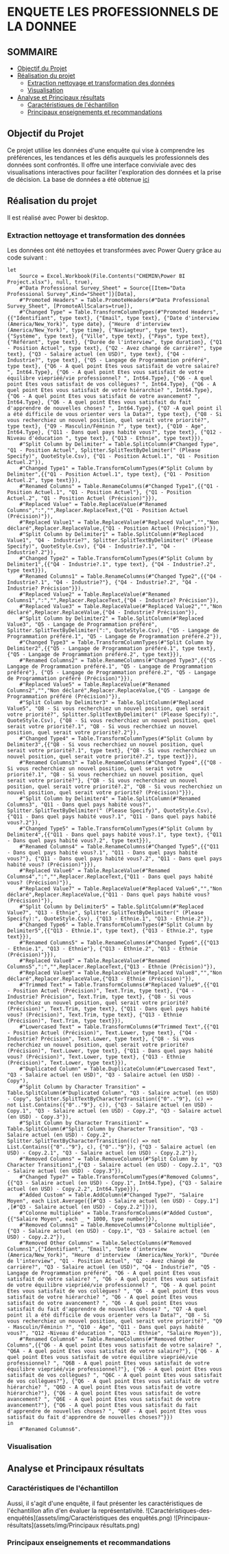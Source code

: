 # ENQUETE LES PROFESSIONNELS DE LA DONNEE
## SOMMAIRE
- [Objectif du Projet](##Objectif-du-Projet)
- [Réalisation du projet](##Réalisation-du-projet)
  - [Extraction nettoyage et transformation des données](###Extraction-nettoyage-et-transformation-des-données)
  - [Visualisation](###Visualisation)
- [Analyse et Principaux résultats](##Analyse-et-Principaux-résultats)
  - [Caractéristiques de l'échantillon](###Caractéristiques-de-l'échantillon)
  - [Principaux enseignements et recommandations](###Principaux-enseignements-et-recommandations)



## Objectif du Projet
Ce projet utilise les données d'une enquête qui vise à comprendre les préférences, les tendances et les défis auxquels les professionnels des données sont confrontés. Il offre une interface conviviale avec des visualisations interactives pour faciliter l'exploration des données et la prise de décision. La base de données a été obtenue [ici](https://www.kaggle.com/datasets/ahmedmohamedibrahim1/data-professional-survey-breakdown)  

## Réalisation du projet
Il est réalisé avec Power bi desktop. 

### Extraction nettoyage et transformation des données
Les données ont été nettoyées et transformées avec Power Query grâce au code suivant : 

	let
	    Source = Excel.Workbook(File.Contents("CHEMIN\Power BI Project.xlsx"), null, true),
	    #"Data Professional Survey_Sheet" = Source{[Item="Data Professional Survey",Kind="Sheet"]}[Data],
	    #"Promoted Headers" = Table.PromoteHeaders(#"Data Professional Survey_Sheet", [PromoteAllScalars=true]),
	    #"Changed Type" = Table.TransformColumnTypes(#"Promoted Headers",{{"Identifiant", type text}, {"Email", type text}, {"Date d'interview (America/New_York)", type date}, {"Heure  d'interview  (America/New_York)", type time}, {"Naviagteur", type text}, {"Système", type text}, {"Ville", type text}, {"Pays", type text}, {"Référant", type text}, {"Durée de l'interview", type duration}, {"Q1 - Position Actuel", type text}, {"Q2 - Avez changé de carrière?", type text}, {"Q3 - Salaire actuel (en USD)", type text}, {"Q4 - Industrie?", type text}, {"Q5 - Langage de Programmation préféré", type text}, {"Q6 - A quel point Etes vous satisfait de votre salaire? ", Int64.Type}, {"Q6 - A quel point Etes vous satisfait de votre équilibre viepriéé/vie professionnel? ", Int64.Type}, {"Q6 - A quel point Etes vous satisfait de vos collègues? ", Int64.Type}, {"Q6 - A quel point Etes vous satisfait de votre hiérarchie? ", Int64.Type}, {"Q6 - A quel point Etes vous satisfait de votre avancement? ", Int64.Type}, {"Q6 - A quel point Etes vous satisfait du fait d'apprendre de nouvelles choses? ", Int64.Type}, {"Q7 -A quel point il a été difficile de vous orienter vers la Data?", type text}, {"Q8 - Si vous recherchiez un nouvel position, quel serait votre priorité?", type text}, {"Q9 - Masculin/Féminin ?", type text}, {"Q10 - Age", Int64.Type}, {"Q11 - Dans quel pays habité vous?", type text}, {"Q12 -Niveau d'éducation ", type text}, {"Q13 - Ethnie", type text}}),
	    #"Split Column by Delimiter" = Table.SplitColumn(#"Changed Type", "Q1 - Position Actuel", Splitter.SplitTextByDelimiter(" (Please Specify)", QuoteStyle.Csv), {"Q1 - Position Actuel.1", "Q1 - Position Actuel.2"}),
	    #"Changed Type1" = Table.TransformColumnTypes(#"Split Column by Delimiter",{{"Q1 - Position Actuel.1", type text}, {"Q1 - Position Actuel.2", type text}}),
	    #"Renamed Columns" = Table.RenameColumns(#"Changed Type1",{{"Q1 - Position Actuel.1", "Q1 - Position Actuel"}, {"Q1 - Position Actuel.2", "Q1 - Position Actuel (Précision)"}}),
	    #"Replaced Value" = Table.ReplaceValue(#"Renamed Columns",":","",Replacer.ReplaceText,{"Q1 - Position Actuel (Précision)"}),
	    #"Replaced Value1" = Table.ReplaceValue(#"Replaced Value","","Non déclaré",Replacer.ReplaceValue,{"Q1 - Position Actuel (Précision)"}),
	    #"Split Column by Delimiter1" = Table.SplitColumn(#"Replaced Value1", "Q4 - Industrie?", Splitter.SplitTextByDelimiter(" (Please Specify)", QuoteStyle.Csv), {"Q4 - Industrie?.1", "Q4 - Industrie?.2"}),
	    #"Changed Type2" = Table.TransformColumnTypes(#"Split Column by Delimiter1",{{"Q4 - Industrie?.1", type text}, {"Q4 - Industrie?.2", type text}}),
	    #"Renamed Columns1" = Table.RenameColumns(#"Changed Type2",{{"Q4 - Industrie?.1", "Q4 - Industrie?"}, {"Q4 - Industrie?.2", "Q4 - Industrie? Précision"}}),
	    #"Replaced Value2" = Table.ReplaceValue(#"Renamed Columns1",":","",Replacer.ReplaceText,{"Q4 - Industrie? Précision"}),
	    #"Replaced Value3" = Table.ReplaceValue(#"Replaced Value2","","Non déclaré",Replacer.ReplaceValue,{"Q4 - Industrie? Précision"}),
	    #"Split Column by Delimiter2" = Table.SplitColumn(#"Replaced Value3", "Q5 - Langage de Programmation préféré", Splitter.SplitTextByDelimiter(":", QuoteStyle.Csv), {"Q5 - Langage de Programmation préféré.1", "Q5 - Langage de Programmation préféré.2"}),
	    #"Changed Type3" = Table.TransformColumnTypes(#"Split Column by Delimiter2",{{"Q5 - Langage de Programmation préféré.1", type text}, {"Q5 - Langage de Programmation préféré.2", type text}}),
	    #"Renamed Columns2" = Table.RenameColumns(#"Changed Type3",{{"Q5 - Langage de Programmation préféré.1", "Q5 - Langage de Programmation préféré"}, {"Q5 - Langage de Programmation préféré.2", "Q5 - Langage de Programmation préféré (Précision)"}}),
	    #"Replaced Value5" = Table.ReplaceValue(#"Renamed Columns2","","Non déclaré",Replacer.ReplaceValue,{"Q5 - Langage de Programmation préféré (Précision)"}),
	    #"Split Column by Delimiter3" = Table.SplitColumn(#"Replaced Value5", "Q8 - Si vous recherchiez un nouvel position, quel serait votre priorité?", Splitter.SplitTextByDelimiter(" (Please Specify):", QuoteStyle.Csv), {"Q8 - Si vous recherchiez un nouvel position, quel serait votre priorité?.1", "Q8 - Si vous recherchiez un nouvel position, quel serait votre priorité?.2"}),
	    #"Changed Type4" = Table.TransformColumnTypes(#"Split Column by Delimiter3",{{"Q8 - Si vous recherchiez un nouvel position, quel serait votre priorité?.1", type text}, {"Q8 - Si vous recherchiez un nouvel position, quel serait votre priorité?.2", type text}}),
	    #"Renamed Columns3" = Table.RenameColumns(#"Changed Type4",{{"Q8 - Si vous recherchiez un nouvel position, quel serait votre priorité?.1", "Q8 - Si vous recherchiez un nouvel position, quel serait votre priorité?"}, {"Q8 - Si vous recherchiez un nouvel position, quel serait votre priorité?.2", "Q8 - Si vous recherchiez un nouvel position, quel serait votre priorité? (Précision)"}}),
	    #"Split Column by Delimiter4" = Table.SplitColumn(#"Renamed Columns3", "Q11 - Dans quel pays habité vous?", Splitter.SplitTextByDelimiter(" (Please Specify)", QuoteStyle.Csv), {"Q11 - Dans quel pays habité vous?.1", "Q11 - Dans quel pays habité vous?.2"}),
	    #"Changed Type5" = Table.TransformColumnTypes(#"Split Column by Delimiter4",{{"Q11 - Dans quel pays habité vous?.1", type text}, {"Q11 - Dans quel pays habité vous?.2", type text}}),
	    #"Renamed Columns4" = Table.RenameColumns(#"Changed Type5",{{"Q11 - Dans quel pays habité vous?.1", "Q11 - Dans quel pays habité vous?"}, {"Q11 - Dans quel pays habité vous?.2", "Q11 - Dans quel pays habité vous? (Précision)"}}),
	    #"Replaced Value6" = Table.ReplaceValue(#"Renamed Columns4",":","",Replacer.ReplaceText,{"Q11 - Dans quel pays habité vous? (Précision)"}),
	    #"Replaced Value7" = Table.ReplaceValue(#"Replaced Value6","","Non déclaré",Replacer.ReplaceValue,{"Q11 - Dans quel pays habité vous? (Précision)"}),
	    #"Split Column by Delimiter5" = Table.SplitColumn(#"Replaced Value7", "Q13 - Ethnie", Splitter.SplitTextByDelimiter(" (Please Specify):", QuoteStyle.Csv), {"Q13 - Ethnie.1", "Q13 - Ethnie.2"}),
	    #"Changed Type6" = Table.TransformColumnTypes(#"Split Column by Delimiter5",{{"Q13 - Ethnie.1", type text}, {"Q13 - Ethnie.2", type text}}),
	    #"Renamed Columns5" = Table.RenameColumns(#"Changed Type6",{{"Q13 - Ethnie.1", "Q13 - Ethnie"}, {"Q13 - Ethnie.2", "Q13 - Ethnie (Précision)"}}),
	    #"Replaced Value8" = Table.ReplaceValue(#"Renamed Columns5",":","",Replacer.ReplaceText,{"Q13 - Ethnie (Précision)"}),
	    #"Replaced Value9" = Table.ReplaceValue(#"Replaced Value8","","Non déclaré",Replacer.ReplaceValue,{"Q13 - Ethnie (Précision)"}),
	    #"Trimmed Text" = Table.TransformColumns(#"Replaced Value9",{{"Q1 - Position Actuel (Précision)", Text.Trim, type text}, {"Q4 - Industrie? Précision", Text.Trim, type text}, {"Q8 - Si vous recherchiez un nouvel position, quel serait votre priorité? (Précision)", Text.Trim, type text}, {"Q11 - Dans quel pays habité vous? (Précision)", Text.Trim, type text}, {"Q13 - Ethnie (Précision)", Text.Trim, type text}}),
	    #"Lowercased Text" = Table.TransformColumns(#"Trimmed Text",{{"Q1 - Position Actuel (Précision)", Text.Lower, type text}, {"Q4 - Industrie? Précision", Text.Lower, type text}, {"Q8 - Si vous recherchiez un nouvel position, quel serait votre priorité? (Précision)", Text.Lower, type text}, {"Q11 - Dans quel pays habité vous? (Précision)", Text.Lower, type text}, {"Q13 - Ethnie (Précision)", Text.Lower, type text}}),
	    #"Duplicated Column" = Table.DuplicateColumn(#"Lowercased Text", "Q3 - Salaire actuel (en USD)", "Q3 - Salaire actuel (en USD) - Copy"),
	    #"Split Column by Character Transition" = Table.SplitColumn(#"Duplicated Column", "Q3 - Salaire actuel (en USD) - Copy", Splitter.SplitTextByCharacterTransition({"0".."9"}, (c) => not List.Contains({"0".."9"}, c)), {"Q3 - Salaire actuel (en USD) - Copy.1", "Q3 - Salaire actuel (en USD) - Copy.2", "Q3 - Salaire actuel (en USD) - Copy.3"}),
	    #"Split Column by Character Transition1" = Table.SplitColumn(#"Split Column by Character Transition", "Q3 - Salaire actuel (en USD) - Copy.2", Splitter.SplitTextByCharacterTransition((c) => not List.Contains({"0".."9"}, c), {"0".."9"}), {"Q3 - Salaire actuel (en USD) - Copy.2.1", "Q3 - Salaire actuel (en USD) - Copy.2.2"}),
	    #"Removed Columns" = Table.RemoveColumns(#"Split Column by Character Transition1",{"Q3 - Salaire actuel (en USD) - Copy.2.1", "Q3 - Salaire actuel (en USD) - Copy.3"}),
	    #"Changed Type7" = Table.TransformColumnTypes(#"Removed Columns",{{"Q3 - Salaire actuel (en USD) - Copy.1", Int64.Type}, {"Q3 - Salaire actuel (en USD) - Copy.2.2", Int64.Type}}),
	    #"Added Custom" = Table.AddColumn(#"Changed Type7", "Salaire Moyen", each List.Average({[#"Q3 - Salaire actuel (en USD) - Copy.1"] ,[#"Q3 - Salaire actuel (en USD) - Copy.2.2"]})),
	    #"Colonne multipliée" = Table.TransformColumns(#"Added Custom", {{"Salaire Moyen", each _ * 1000, type number}}),
	    #"Removed Columns1" = Table.RemoveColumns(#"Colonne multipliée",{"Q3 - Salaire actuel (en USD) - Copy.1", "Q3 - Salaire actuel (en USD) - Copy.2.2"}),
	    #"Removed Other Columns" = Table.SelectColumns(#"Removed Columns1",{"Identifiant", "Email", "Date d'interview (America/New_York)", "Heure  d'interview  (America/New_York)", "Durée de l'interview", "Q1 - Position Actuel", "Q2 - Avez changé de carrière?", "Q3 - Salaire actuel (en USD)", "Q4 - Industrie?", "Q5 - Langage de Programmation préféré", "Q6 - A quel point Etes vous satisfait de votre salaire? ", "Q6 - A quel point Etes vous satisfait de votre équilibre viepriéé/vie professionnel? ", "Q6 - A quel point Etes vous satisfait de vos collègues? ", "Q6 - A quel point Etes vous satisfait de votre hiérarchie? ", "Q6 - A quel point Etes vous satisfait de votre avancement? ", "Q6 - A quel point Etes vous satisfait du fait d'apprendre de nouvelles choses? ", "Q7 -A quel point il a été difficile de vous orienter vers la Data?", "Q8 - Si vous recherchiez un nouvel position, quel serait votre priorité?", "Q9 - Masculin/Féminin ?", "Q10 - Age", "Q11 - Dans quel pays habité vous?", "Q12 -Niveau d'éducation ", "Q13 - Ethnie", "Salaire Moyen"}),
	    #"Renamed Columns6" = Table.RenameColumns(#"Removed Other Columns",{{"Q6 - A quel point Etes vous satisfait de votre salaire? ", "Q6A - A quel point Etes vous satisfait de votre salaire?"}, {"Q6 - A quel point Etes vous satisfait de votre équilibre viepriéé/vie professionnel? ", "Q6B - A quel point Etes vous satisfait de votre équilibre viepriéé/vie professionnel?"}, {"Q6 - A quel point Etes vous satisfait de vos collègues? ", "Q6C - A quel point Etes vous satisfait de vos collègues?"}, {"Q6 - A quel point Etes vous satisfait de votre hiérarchie? ", "Q6D - A quel point Etes vous satisfait de votre hiérarchie?"}, {"Q6 - A quel point Etes vous satisfait de votre avancement? ", "Q6E - A quel point Etes vous satisfait de votre avancement?"}, {"Q6 - A quel point Etes vous satisfait du fait d'apprendre de nouvelles choses? ", "Q6F - A quel point Etes vous satisfait du fait d'apprendre de nouvelles choses?"}})
	in
	    #"Renamed Columns6".

### Visualisation
 


## Analyse et Principaux résultats

### Caractéristiques de l'échantillon
Aussi, il s'agit d'une enquête, il faut présenter les caractéristiques de l'échantillon afin d'en évaluer la représentativité.
![Caractéristiques-des-enquêtés](assets/img/Caractéristiques des enquêtés.png)
![Principaux-résultats](assets/img/Principaux résultats.png)



### Principaux enseignements et recommandations



 
